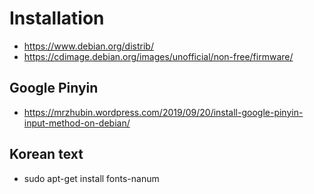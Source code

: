 # Installation
- https://www.debian.org/distrib/
- https://cdimage.debian.org/images/unofficial/non-free/firmware/

## Google Pinyin
- https://mrzhubin.wordpress.com/2019/09/20/install-google-pinyin-input-method-on-debian/

## Korean text
- sudo apt-get install fonts-nanum
